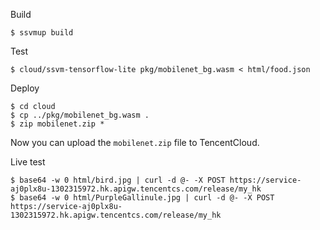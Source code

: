 
Build

```
$ ssvmup build
```

Test

```
$ cloud/ssvm-tensorflow-lite pkg/mobilenet_bg.wasm < html/food.json
```

Deploy

```
$ cd cloud
$ cp ../pkg/mobilenet_bg.wasm .
$ zip mobilenet.zip *
```

Now you can upload the `mobilenet.zip` file to TencentCloud.

Live test

```
$ base64 -w 0 html/bird.jpg | curl -d @- -X POST https://service-aj0plx8u-1302315972.hk.apigw.tencentcs.com/release/my_hk
$ base64 -w 0 html/PurpleGallinule.jpg | curl -d @- -X POST https://service-aj0plx8u-1302315972.hk.apigw.tencentcs.com/release/my_hk
```
